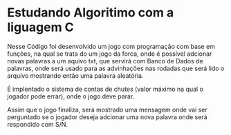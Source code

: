 # Estudando Algoritimo com a liguagem C

Nesse Código foi desenvolvido um jogo com programação com base em funções, na qual se trata do um jogo da forca, onde é possível adcionar novas palavras a um aquivo txt, que servirá com Banco de Dados de palavras, onde será usado para as advinhações nas rodadas que será lido o arquivo mostrando então uma palavra aleatória.

É implentado o sistema de contas de chutes (valor máximo na qual o jogador pode errar), onde o jogo deve parar.

Assim que o jogo finaliza, será mostrado uma mensagem onde vai ser perguntado se o jogador deseja adcionar uma nova palavra onde será respondido com S/N.


